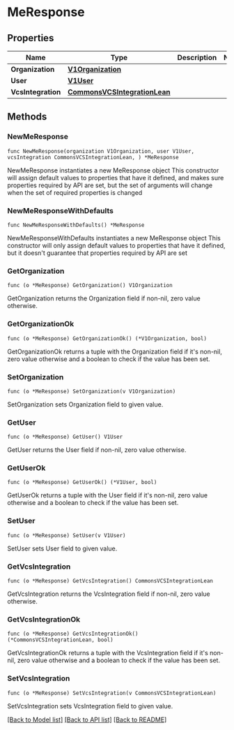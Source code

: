 # MeResponse

## Properties

Name | Type | Description | Notes
------------ | ------------- | ------------- | -------------
**Organization** | [**V1Organization**](V1Organization.md) |  | 
**User** | [**V1User**](V1User.md) |  | 
**VcsIntegration** | [**CommonsVCSIntegrationLean**](CommonsVCSIntegrationLean.md) |  | 

## Methods

### NewMeResponse

`func NewMeResponse(organization V1Organization, user V1User, vcsIntegration CommonsVCSIntegrationLean, ) *MeResponse`

NewMeResponse instantiates a new MeResponse object
This constructor will assign default values to properties that have it defined,
and makes sure properties required by API are set, but the set of arguments
will change when the set of required properties is changed

### NewMeResponseWithDefaults

`func NewMeResponseWithDefaults() *MeResponse`

NewMeResponseWithDefaults instantiates a new MeResponse object
This constructor will only assign default values to properties that have it defined,
but it doesn't guarantee that properties required by API are set

### GetOrganization

`func (o *MeResponse) GetOrganization() V1Organization`

GetOrganization returns the Organization field if non-nil, zero value otherwise.

### GetOrganizationOk

`func (o *MeResponse) GetOrganizationOk() (*V1Organization, bool)`

GetOrganizationOk returns a tuple with the Organization field if it's non-nil, zero value otherwise
and a boolean to check if the value has been set.

### SetOrganization

`func (o *MeResponse) SetOrganization(v V1Organization)`

SetOrganization sets Organization field to given value.


### GetUser

`func (o *MeResponse) GetUser() V1User`

GetUser returns the User field if non-nil, zero value otherwise.

### GetUserOk

`func (o *MeResponse) GetUserOk() (*V1User, bool)`

GetUserOk returns a tuple with the User field if it's non-nil, zero value otherwise
and a boolean to check if the value has been set.

### SetUser

`func (o *MeResponse) SetUser(v V1User)`

SetUser sets User field to given value.


### GetVcsIntegration

`func (o *MeResponse) GetVcsIntegration() CommonsVCSIntegrationLean`

GetVcsIntegration returns the VcsIntegration field if non-nil, zero value otherwise.

### GetVcsIntegrationOk

`func (o *MeResponse) GetVcsIntegrationOk() (*CommonsVCSIntegrationLean, bool)`

GetVcsIntegrationOk returns a tuple with the VcsIntegration field if it's non-nil, zero value otherwise
and a boolean to check if the value has been set.

### SetVcsIntegration

`func (o *MeResponse) SetVcsIntegration(v CommonsVCSIntegrationLean)`

SetVcsIntegration sets VcsIntegration field to given value.



[[Back to Model list]](../README.md#documentation-for-models) [[Back to API list]](../README.md#documentation-for-api-endpoints) [[Back to README]](../README.md)


